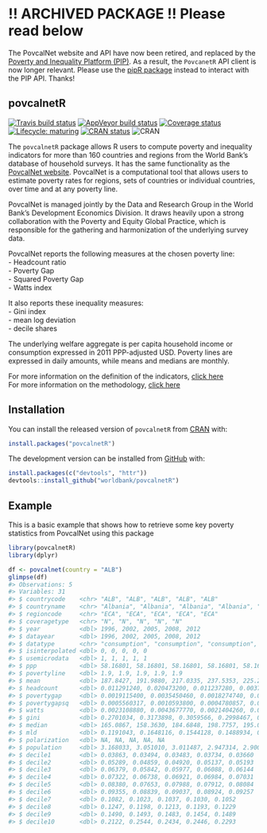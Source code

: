 
# !! ARCHIVED PACKAGE !! Please read below

The PovcalNet website and API have now been retired, and replaced by the [Poverty and Inequality Platform (PIP)](https://pip.worldbank.org/home). As a result, the `PovcanetR` API client is now longer relevant. Please use the [pipR package](https://github.com/worldbank/pipr) instead to interact with the PIP API. Thanks!

## povcalnetR

<!-- badges: start -->

[![Travis build
status](https://travis-ci.org/worldbank/povcalnetR.svg?branch=master)](https://travis-ci.org/worldbank/povcalnetR)
[![AppVeyor build
status](https://ci.appveyor.com/api/projects/status/github/worldbank/povcalnetR?branch=master&svg=true)](https://ci.appveyor.com/project/worldbank/povcalnetR)
[![Coverage
status](https://codecov.io/gh/worldbank/dkanr/branch/master/graph/badge.svg)](https://codecov.io/github/worldbank/dkanr?branch=master)
[![Lifecycle:
maturing](https://img.shields.io/badge/lifecycle-maturing-blue.svg)](https://www.tidyverse.org/lifecycle/#maturing)
[![CRAN
status](https://www.r-pkg.org/badges/version/povcalnetR)](https://cran.r-project.org/package=povcalnetR)
![CRAN](http://cranlogs.r-pkg.org/badges/povcalnetR?color=brightgreen)

<!-- badges: end -->

The `povcalnetR` package allows R users to compute poverty and
inequality indicators for more than 160 countries and regions from the
World Bank’s database of household surveys. It has the same
functionality as the [PovcalNet
website](http://iresearch.worldbank.org/PovcalNet/home.aspx). PovcalNet
is a computational tool that allows users to estimate poverty rates for
regions, sets of countries or individual countries, over time and at any
poverty line.

PovcalNet is managed jointly by the Data and Research Group in the World
Bank’s Development Economics Division. It draws heavily upon a strong
collaboration with the Poverty and Equity Global Practice, which is
responsible for the gathering and harmonization of the underlying survey
data.

PovcalNet reports the following measures at the chosen poverty line:  
\- Headcount ratio  
\- Poverty Gap  
\- Squared Poverty Gap  
\- Watts index

It also reports these inequality measures:  
\- Gini index  
\- mean log deviation  
\- decile shares

The underlying welfare aggregate is per capita household income or
consumption expressed in 2011 PPP-adjusted USD. Poverty lines are
expressed in daily amounts, while means and medians are monthly.

For more information on the definition of the indicators, [click
here](http://iresearch.worldbank.org/PovcalNet/Docs/dictionary.html)  
For more information on the methodology, [click
here](http://iresearch.worldbank.org/PovcalNet/methodology.aspx)

## Installation

You can install the released version of `povcalnetR` from
[CRAN](https://CRAN.R-project.org) with:

``` r
install.packages("povcalnetR")
```

The development version can be installed from
[GitHub](https://github.com/) with:

``` r
install.packages(c("devtools", "httr"))
devtools::install_github("worldbank/povcalnetR")
```

## Example

This is a basic example that shows how to retrieve some key poverty
statistics from PovcalNet using this package

``` r
library(povcalnetR)
library(dplyr)

df <- povcalnet(country = "ALB")
glimpse(df)
#> Observations: 5
#> Variables: 31
#> $ countrycode    <chr> "ALB", "ALB", "ALB", "ALB", "ALB"
#> $ countryname    <chr> "Albania", "Albania", "Albania", "Albania", "Al...
#> $ regioncode     <chr> "ECA", "ECA", "ECA", "ECA", "ECA"
#> $ coveragetype   <chr> "N", "N", "N", "N", "N"
#> $ year           <dbl> 1996, 2002, 2005, 2008, 2012
#> $ datayear       <dbl> 1996, 2002, 2005, 2008, 2012
#> $ datatype       <chr> "consumption", "consumption", "consumption", "c...
#> $ isinterpolated <dbl> 0, 0, 0, 0, 0
#> $ usemicrodata   <dbl> 1, 1, 1, 1, 1
#> $ ppp            <dbl> 58.16801, 58.16801, 58.16801, 58.16801, 58.16801
#> $ povertyline    <dbl> 1.9, 1.9, 1.9, 1.9, 1.9
#> $ mean           <dbl> 187.8427, 191.9880, 217.0335, 237.5353, 225.2692
#> $ headcount      <dbl> 0.011291240, 0.020473200, 0.011237280, 0.003705...
#> $ povertygap     <dbl> 0.0019115400, 0.0035450460, 0.0018274740, 0.000...
#> $ povertygapsq   <dbl> 0.0005560317, 0.0010593800, 0.0004780857, 0.000...
#> $ watts          <dbl> 0.0023108880, 0.0043677770, 0.0021404260, 0.000...
#> $ gini           <dbl> 0.2701034, 0.3173898, 0.3059566, 0.2998467, 0.2...
#> $ median         <dbl> 165.0867, 158.3630, 184.6848, 198.7757, 195.0467
#> $ mld            <dbl> 0.1191043, 0.1648116, 0.1544128, 0.1488934, 0.1...
#> $ polarization   <dbl> NA, NA, NA, NA, NA
#> $ population     <dbl> 3.168033, 3.051010, 3.011487, 2.947314, 2.900401
#> $ decile1        <dbl> 0.03863, 0.03494, 0.03483, 0.03734, 0.03660
#> $ decile2        <dbl> 0.05289, 0.04859, 0.04920, 0.05137, 0.05193
#> $ decile3        <dbl> 0.06379, 0.05842, 0.05977, 0.06088, 0.06144
#> $ decile4        <dbl> 0.07322, 0.06738, 0.06921, 0.06984, 0.07031
#> $ decile5        <dbl> 0.08380, 0.07653, 0.07988, 0.07912, 0.08084
#> $ decile6        <dbl> 0.09355, 0.08839, 0.09037, 0.08924, 0.09257
#> $ decile7        <dbl> 0.1082, 0.1023, 0.1037, 0.1030, 0.1052
#> $ decile8        <dbl> 0.1247, 0.1198, 0.1213, 0.1193, 0.1229
#> $ decile9        <dbl> 0.1490, 0.1493, 0.1483, 0.1454, 0.1489
#> $ decile10       <dbl> 0.2122, 0.2544, 0.2434, 0.2446, 0.2293
```
